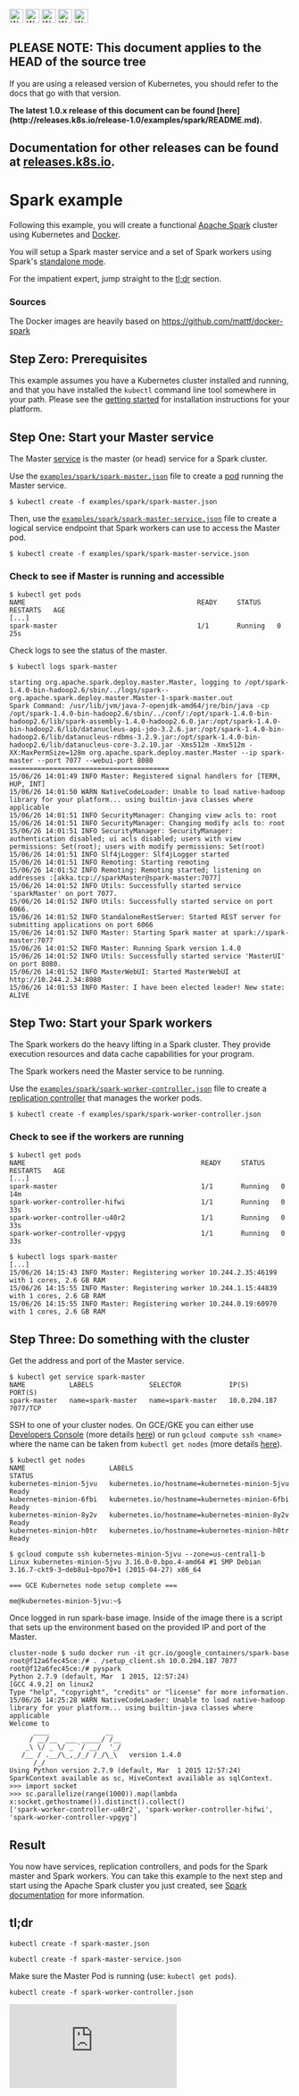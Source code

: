 <!-- BEGIN MUNGE: UNVERSIONED_WARNING -->

<!-- BEGIN STRIP_FOR_RELEASE -->

<img src="http://kubernetes.io/img/warning.png" alt="WARNING"
     width="25" height="25">
<img src="http://kubernetes.io/img/warning.png" alt="WARNING"
     width="25" height="25">
<img src="http://kubernetes.io/img/warning.png" alt="WARNING"
     width="25" height="25">
<img src="http://kubernetes.io/img/warning.png" alt="WARNING"
     width="25" height="25">
<img src="http://kubernetes.io/img/warning.png" alt="WARNING"
     width="25" height="25">

<h2>PLEASE NOTE: This document applies to the HEAD of the source tree</h2>

If you are using a released version of Kubernetes, you should
refer to the docs that go with that version.

<strong>
The latest 1.0.x release of this document can be found
[here](http://releases.k8s.io/release-1.0/examples/spark/README.md).

Documentation for other releases can be found at
[releases.k8s.io](http://releases.k8s.io).
</strong>
--

<!-- END STRIP_FOR_RELEASE -->

<!-- END MUNGE: UNVERSIONED_WARNING -->
# Spark example

Following this example, you will create a functional [Apache
Spark](http://spark.apache.org/) cluster using Kubernetes and
[Docker](http://docker.io).

You will setup a Spark master service and a set of
Spark workers using Spark's [standalone mode](http://spark.apache.org/docs/latest/spark-standalone.html).

For the impatient expert, jump straight to the [tl;dr](#tldr)
section.

### Sources

The Docker images are heavily based on https://github.com/mattf/docker-spark

## Step Zero: Prerequisites

This example assumes you have a Kubernetes cluster installed and
running, and that you have installed the ```kubectl``` command line
tool somewhere in your path. Please see the [getting
started](../../docs/getting-started-guides/) for installation
instructions for your platform.

## Step One: Start your Master service

The Master [service](../../docs/user-guide/services.md) is the master (or head) service for a Spark
cluster.

Use the [`examples/spark/spark-master.json`](spark-master.json) file to create a [pod](../../docs/user-guide/pods.md) running
the Master service.

```shell
$ kubectl create -f examples/spark/spark-master.json
```

Then, use the [`examples/spark/spark-master-service.json`](spark-master-service.json) file to
create a logical service endpoint that Spark workers can use to access
the Master pod.

```shell
$ kubectl create -f examples/spark/spark-master-service.json
```

### Check to see if Master is running and accessible

```shell
$ kubectl get pods
NAME                                           READY     STATUS    RESTARTS   AGE
[...]
spark-master                                   1/1       Running   0          25s

```

Check logs to see the status of the master.

```shell
$ kubectl logs spark-master

starting org.apache.spark.deploy.master.Master, logging to /opt/spark-1.4.0-bin-hadoop2.6/sbin/../logs/spark--org.apache.spark.deploy.master.Master-1-spark-master.out
Spark Command: /usr/lib/jvm/java-7-openjdk-amd64/jre/bin/java -cp /opt/spark-1.4.0-bin-hadoop2.6/sbin/../conf/:/opt/spark-1.4.0-bin-hadoop2.6/lib/spark-assembly-1.4.0-hadoop2.6.0.jar:/opt/spark-1.4.0-bin-hadoop2.6/lib/datanucleus-api-jdo-3.2.6.jar:/opt/spark-1.4.0-bin-hadoop2.6/lib/datanucleus-rdbms-3.2.9.jar:/opt/spark-1.4.0-bin-hadoop2.6/lib/datanucleus-core-3.2.10.jar -Xms512m -Xmx512m -XX:MaxPermSize=128m org.apache.spark.deploy.master.Master --ip spark-master --port 7077 --webui-port 8080
========================================
15/06/26 14:01:49 INFO Master: Registered signal handlers for [TERM, HUP, INT]
15/06/26 14:01:50 WARN NativeCodeLoader: Unable to load native-hadoop library for your platform... using builtin-java classes where applicable
15/06/26 14:01:51 INFO SecurityManager: Changing view acls to: root
15/06/26 14:01:51 INFO SecurityManager: Changing modify acls to: root
15/06/26 14:01:51 INFO SecurityManager: SecurityManager: authentication disabled; ui acls disabled; users with view permissions: Set(root); users with modify permissions: Set(root)
15/06/26 14:01:51 INFO Slf4jLogger: Slf4jLogger started
15/06/26 14:01:51 INFO Remoting: Starting remoting
15/06/26 14:01:52 INFO Remoting: Remoting started; listening on addresses :[akka.tcp://sparkMaster@spark-master:7077]
15/06/26 14:01:52 INFO Utils: Successfully started service 'sparkMaster' on port 7077.
15/06/26 14:01:52 INFO Utils: Successfully started service on port 6066.
15/06/26 14:01:52 INFO StandaloneRestServer: Started REST server for submitting applications on port 6066
15/06/26 14:01:52 INFO Master: Starting Spark master at spark://spark-master:7077
15/06/26 14:01:52 INFO Master: Running Spark version 1.4.0
15/06/26 14:01:52 INFO Utils: Successfully started service 'MasterUI' on port 8080.
15/06/26 14:01:52 INFO MasterWebUI: Started MasterWebUI at http://10.244.2.34:8080
15/06/26 14:01:53 INFO Master: I have been elected leader! New state: ALIVE
```

## Step Two: Start your Spark workers

The Spark workers do the heavy lifting in a Spark cluster. They
provide execution resources and data cache capabilities for your
program.

The Spark workers need the Master service to be running.

Use the [`examples/spark/spark-worker-controller.json`](spark-worker-controller.json) file to create a
[replication controller](../../docs/user-guide/replication-controller.md) that manages the worker pods.

```shell
$ kubectl create -f examples/spark/spark-worker-controller.json
```

### Check to see if the workers are running

```shell
$ kubectl get pods
NAME                                            READY     STATUS    RESTARTS   AGE
[...]
spark-master                                    1/1       Running   0          14m
spark-worker-controller-hifwi                   1/1       Running   0          33s
spark-worker-controller-u40r2                   1/1       Running   0          33s
spark-worker-controller-vpgyg                   1/1       Running   0          33s

$ kubectl logs spark-master
[...]
15/06/26 14:15:43 INFO Master: Registering worker 10.244.2.35:46199 with 1 cores, 2.6 GB RAM
15/06/26 14:15:55 INFO Master: Registering worker 10.244.1.15:44839 with 1 cores, 2.6 GB RAM
15/06/26 14:15:55 INFO Master: Registering worker 10.244.0.19:60970 with 1 cores, 2.6 GB RAM
```

## Step Three: Do something with the cluster

Get the address and port of the Master service.

```shell
$ kubectl get service spark-master
NAME           LABELS              SELECTOR            IP(S)          PORT(S)
spark-master   name=spark-master   name=spark-master   10.0.204.187   7077/TCP
```

SSH to one of your cluster nodes. On GCE/GKE you can either use [Developers Console](https://console.developers.google.com)
(more details [here](https://cloud.google.com/compute/docs/ssh-in-browser))
or run  `gcloud compute ssh <name>` where the name can be taken from `kubectl get nodes`
(more details [here](https://cloud.google.com/compute/docs/gcloud-compute/#connecting)).

```
$ kubectl get nodes
NAME                     LABELS                                          STATUS
kubernetes-minion-5jvu   kubernetes.io/hostname=kubernetes-minion-5jvu   Ready
kubernetes-minion-6fbi   kubernetes.io/hostname=kubernetes-minion-6fbi   Ready
kubernetes-minion-8y2v   kubernetes.io/hostname=kubernetes-minion-8y2v   Ready
kubernetes-minion-h0tr   kubernetes.io/hostname=kubernetes-minion-h0tr   Ready

$ gcloud compute ssh kubernetes-minion-5jvu --zone=us-central1-b
Linux kubernetes-minion-5jvu 3.16.0-0.bpo.4-amd64 #1 SMP Debian 3.16.7-ckt9-3~deb8u1~bpo70+1 (2015-04-27) x86_64

=== GCE Kubernetes node setup complete ===

me@kubernetes-minion-5jvu:~$
```

Once logged in run spark-base image. Inside of the image there is a script
that sets up the environment based on the provided IP and port of the Master.

```
cluster-node $ sudo docker run -it gcr.io/google_containers/spark-base
root@f12a6fec45ce:/# . /setup_client.sh 10.0.204.187 7077
root@f12a6fec45ce:/# pyspark
Python 2.7.9 (default, Mar  1 2015, 12:57:24) 
[GCC 4.9.2] on linux2
Type "help", "copyright", "credits" or "license" for more information.
15/06/26 14:25:28 WARN NativeCodeLoader: Unable to load native-hadoop library for your platform... using builtin-java classes where applicable
Welcome to
      ____              __
     / __/__  ___ _____/ /__
    _\ \/ _ \/ _ `/ __/  '_/
   /__ / .__/\_,_/_/ /_/\_\   version 1.4.0
      /_/
Using Python version 2.7.9 (default, Mar  1 2015 12:57:24)
SparkContext available as sc, HiveContext available as sqlContext.
>>> import socket
>>> sc.parallelize(range(1000)).map(lambda x:socket.gethostname()).distinct().collect()
['spark-worker-controller-u40r2', 'spark-worker-controller-hifwi', 'spark-worker-controller-vpgyg']
```

## Result

You now have services, replication controllers, and pods for the Spark master and Spark workers.
You can take this example to the next step and start using the Apache Spark cluster 
you just created, see [Spark documentation](https://spark.apache.org/documentation.html) 
for more information.

## tl;dr

```kubectl create -f spark-master.json```

```kubectl create -f spark-master-service.json```

Make sure the Master Pod is running (use: ```kubectl get pods```).

```kubectl create -f spark-worker-controller.json```


<!-- BEGIN MUNGE: GENERATED_ANALYTICS -->
[![Analytics](https://kubernetes-site.appspot.com/UA-36037335-10/GitHub/examples/spark/README.md?pixel)]()
<!-- END MUNGE: GENERATED_ANALYTICS -->
